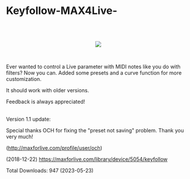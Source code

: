 # Keyfollow-MAX4Live-

<br>
<br>
<p align="center">
  <img src="https://github.com/Vdevelasco/Keyfollow-MAX4Live-/assets/24989959/1a5dbe4c-b5c1-4068-acd1-320c80c0565a" />
  
</p>
<br>

Ever wanted to control a Live parameter with MIDI notes like you do with filters? Now you can. Added some presets and a curve function for more customization.

It should work with older versions.

Feedback is always appreciated!

<br>
Version 1.1 update:

Special thanks OCH for fixing the "preset not saving" problem. Thank you very much!

(http://maxforlive.com/profile/user/och)

(2018-12-22)
https://maxforlive.com/library/device/5054/keyfollow

Total Downloads: 947 (2023-05-23)
